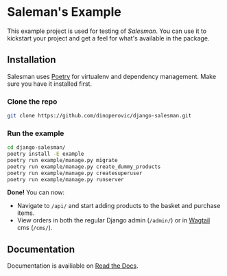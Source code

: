 # Saleman's Example

This example project is used for testing of *Salesman*. You can use it to kickstart your project and get a feel for what's available in the package.

## Installation

Salesman uses [Poetry](https://python-poetry.org/) for virtualenv and dependency management. Make sure you have it installed first.

### Clone the repo

```bash
git clone https://github.com/dinoperovic/django-salesman.git
```

### Run the example

```bash
cd django-salesman/
poetry install -E example
poetry run example/manage.py migrate
poetry run example/manage.py create_dummy_products
poetry run example/manage.py createsuperuser
poetry run example/manage.py runserver
```

**Done!** You can now:

- Navigate to `/api/` and start adding products to the basket and purchase items.
- View orders in both the regular Django admin (`/admin/`) or in [Wagtail](https://wagtail.io) cms (`/cms/`).

## Documentation

Documentation is availiable on [Read the Docs](https://django-salesman.readthedocs.org).
